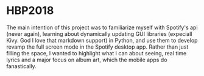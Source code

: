 # HBP2018

The main intention of this project was to familiarize myself with Spotify's api (never again), learning about 
dynamically updating GUI libraries (expeciall Kivy. God I love that markdown support) in Python, and use them
to develop revamp the full screen mode in the Spotify desktop app. Rather than just filling the space, I wanted
to highlight what I can about seeing, real time lyrics and a major focus on album art, which the mobile apps do
fanastically.

